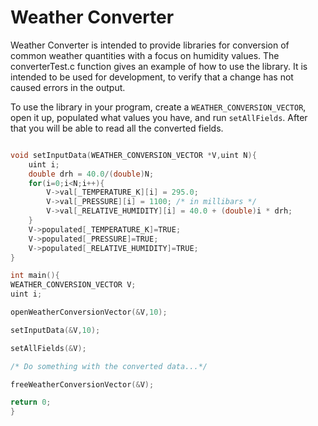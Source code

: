 Weather Converter
=================

Weather Converter is intended to provide libraries for conversion of common weather quantities with a focus on humidity values. The converterTest.c function gives an example of how to use the library. It is intended to be used for development, to verify that a change has not caused errors in the output. 

To use the library in your program, create a `WEATHER_CONVERSION_VECTOR`, open it up, populated what values you have, and run `setAllFields`. After that you will be able to read all the converted fields. 

```C

void setInputData(WEATHER_CONVERSION_VECTOR *V,uint N){
	uint i;
	double drh = 40.0/(double)N;
	for(i=0;i<N;i++){
		V->val[_TEMPERATURE_K][i] = 295.0;
		V->val[_PRESSURE][i] = 1100; /* in millibars */
		V->val[_RELATIVE_HUMIDITY][i] = 40.0 + (double)i * drh;
	}
	V->populated[_TEMPERATURE_K]=TRUE;
	V->populated[_PRESSURE]=TRUE;
	V->populated[_RELATIVE_HUMIDITY]=TRUE;
}

int main(){
WEATHER_CONVERSION_VECTOR V;
uint i;

openWeatherConversionVector(&V,10);

setInputData(&V,10);

setAllFields(&V);

/* Do something with the converted data...*/

freeWeatherConversionVector(&V);

return 0;
}
```


